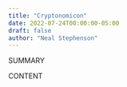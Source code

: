 ```yaml
---
title: "Cryptonomicon"
date: 2022-07-24T00:00:00-05:00
draft: false
author: "Neal Stephenson"
---
```


SUMMARY

<!--more-->

CONTENT